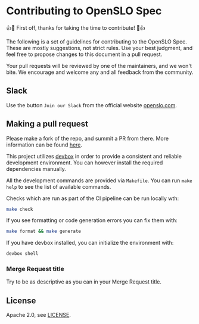 # Contributing to OpenSLO Spec

:+1::tada: First off, thanks for taking the time to contribute! :tada::+1:

The following is a set of guidelines for contributing to the OpenSLO Spec.
These are mostly suggestions, not strict rules. Use your best judgment, and feel
free to propose changes to this document in a pull request.

Your pull requests will be reviewed by one of the maintainers, and we won't bite.
We encourage and welcome any and all feedback from the community.

## Slack

Use the button `Join our Slack` from the official website [openslo.com](https://openslo.com/).

## Making a pull request

Please make a fork of the repo, and summit a PR from there. More information can
be found [here](https://docs.github.com/en/github/collaborating-with-issues-and-pull-requests/creating-a-pull-request).

This project utilizes [devbox](https://github.com/jetify-com/devbox) in order
to provide a consistent and reliable development environment.
You can however install the required dependencies manually.

All the development commands are provided via `Makefile`.
You can run `make help` to see the list of available commands.

Checks which are run as part of the CI pipeline can be run locally wth:

```bash
make check
```

If you see formatting or code generation errors you can fix them with:

```bash
make format && make generate
```

If you have devbox installed, you can initialize the environment with:

```bash
devbox shell
```

### Merge Request title

Try to be as descriptive as you can in your Merge Request title.

## License

Apache 2.0, see [LICENSE](LICENSE).
